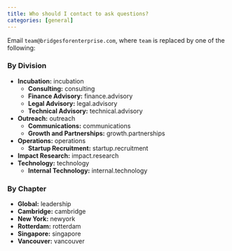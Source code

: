 ```yaml
---
title: Who should I contact to ask questions?
categories: [general]
---
```


Email `team@bridgesforenterprise.com`, where `team` is replaced by one of the following:
### By Division
- **Incubation:** incubation
    * **Consulting:** consulting
    * **Finance Advisory:** finance.advisory
    * **Legal Advisory:** legal.advisory
    * **Technical Advisory:** technical.advisory
- **Outreach:** outreach
    * **Communications:** communications
    * **Growth and Partnerships:** growth.partnerships
- **Operations:** operations
    * **Startup Recruitment:** startup.recruitment
- **Impact Research:** impact.research
- **Technology:** technology
    * **Internal Technology:** internal.technology

### By Chapter
- **Global:** leadership
- **Cambridge:** cambridge
- **New York:** newyork
- **Rotterdam:** rotterdam
- **Singapore:** singapore
- **Vancouver:** vancouver